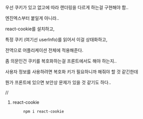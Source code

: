 우선 쿠키가 있고 없고에 따라 랜더링을 다르게 하는걸 구현해야 함..

엔진엑스부터 붙일게 아니라..

react-cookie를 설치하고,

특정 쿠키 (여기선 userInfo)를 읽어서 이걸 상태화하고,

전역으로 어플리케이션 전체에 적용해준다.

좀 의문인건 쿠키를 복호화하는걸 프론트에서도 해야 하는지..

사용자 정보를 사용하려면 복호화 키가 필요하니까 해줘야 할 것 같긴한데

뭔가 프론트에 있으면 보안상 문제가 있을 것 같기도 하다..

//

1. react-cookie

```bash
        npm i react-cookie
```
